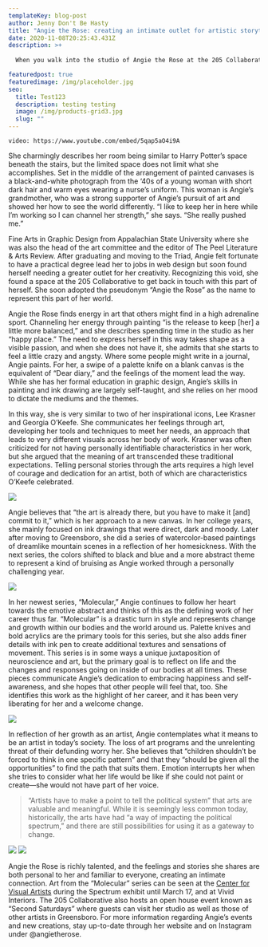 ```yaml
---
templateKey: blog-post
author: Jenny Don't Be Hasty
title: "Angie the Rose: creating an intimate outlet for artistic storytelling"
date: 2020-11-08T20:25:43.431Z
description: >+
  
  When you walk into the studio of Angie the Rose at the 205 Collaborative, the first thing you notice is the warm smell of incense hanging in the air. Turning the corner, natural light pours in through rusted windows and the concrete space comes to life as her paintings come into view.

featuredpost: true
featuredimage: /img/placeholder.jpg
seo:
  title: Test123
  description: testing testing
  image: /img/products-grid3.jpg
  slug: ""
---
```


`video: https://www.youtube.com/embed/5qap5aO4i9A`

She charmingly describes her room being similar to Harry Potter’s space beneath the stairs, but the limited space does not limit what she accomplishes. Set in the middle of the arrangement of painted canvases is a black-and-white photograph from the ‘40s of a young woman with short dark hair and warm eyes wearing a nurse’s uniform. This woman is Angie’s grandmother, who was a strong supporter of Angie’s pursuit of art and showed her how to see the world differently. “I like to keep her in here while I’m working so I can channel her strength,” she says. “She really pushed me.”

Fine Arts in Graphic Design from Appalachian State University where she was also the head of the art committee and the editor of The Peel Literature & Arts Review. After graduating and moving to the Triad, Angie felt fortunate to have a practical degree lead her to jobs in web design but soon found herself needing a greater outlet for her creativity.
Recognizing this void, she found a space at the 205 Collaborative to get back in touch with this part of herself. She soon adopted the pseudonym “Angie the Rose” as the name to represent this part of her world.

Angie the Rose finds energy in art that others might find in a high adrenaline sport. Channeling her energy through painting “is the release to keep \[her] a little more balanced,” and she describes spending time in the studio as her “happy place.” The need to express herself in this way takes shape as a visible passion, and when she does not have it, she admits that she starts to feel a little crazy and angsty. Where some people might write in a journal, Angie paints. For her, a swipe of a palette knife on a blank canvas is the equivalent of “Dear diary,” and the feelings of the moment lead the way. While she has her formal education in graphic design, Angie’s skills in painting and ink drawing are largely self-taught, and she relies on her mood to dictate the mediums and the themes.

In this way, she is very similar to two of her inspirational icons, Lee Krasner and Georgia O’Keefe. She communicates her feelings through art, developing her tools and techniques to meet her needs, an approach that leads to very different visuals across her body of work. Krasner was often criticized for not having personally identifiable characteristics in her work, but she argued that the meaning of art transcended these traditional expectations. Telling personal stories through the arts requires a high level of courage and dedication for an artist, both of which are characteristics O’Keefe celebrated.

![](/img/placeholder-2.jpg#float=right;width=50%;)

Angie believes that “the art is already there, but you have to make it \[and] commit to it,” which is her approach to a new canvas. In her college years, she mainly focused on ink drawings that were direct, dark and moody. Later after moving to Greensboro, she did a series of watercolor-based paintings of dreamlike mountain scenes in a reflection of her homesickness. With the next series, the colors shifted to black and blue and a more abstract theme to represent a kind of bruising as Angie worked through a personally challenging year.

![](/img/placeholder-2.jpg#float=right;width=100%;)

In her newest series, “Molecular,” Angie continues to follow her heart towards the emotive abstract and thinks of this as the defining work of her career thus far. “Molecular” is a drastic turn in style and represents change and growth within our bodies and the world around us. Palette knives and bold acrylics are the primary tools for this series, but she also adds finer details with ink pen to create additional textures and sensations of movement. This series is in some ways a unique juxtaposition of neuroscience and art, but the primary goal is to reflect on life and the changes and responses going on inside of our bodies at all times. These pieces communicate Angie’s dedication to embracing happiness and self-awareness, and she hopes that other people will feel that, too. She identifies this work as the highlight of her career, and it has been very liberating for her and a welcome change.

![](/img/placeholder-2.jpg#float=left;width=50%;padding-right=20px;)

In reflection of her growth as an artist, Angie contemplates what it means to be an artist in today’s society. The loss of art programs and the unrelenting threat of their defunding worry her. She believes that “children shouldn’t be forced to think in one specific pattern” and that they “should be given all the opportunities” to find the path that suits them. Emotion interrupts her when she tries to consider what her life would be like if she could not paint or create—she would not have part of her voice.

> “Artists have to make a point to tell the political system” that arts are valuable and meaningful. While it is seemingly less common today, historically, the arts have had “a way of impacting the political spectrum,” and there are still possibilities for using it as a gateway to change.

![](/img/placeholder-2.jpg#float=left;width=49%;)
![](/img/placeholder-2.jpg#float=right;width=49%;)

Angie the Rose is richly talented, and the feelings and stories she shares are both personal to her and familiar to everyone, creating an intimate connection. Art from the “Molecular” series can be seen at the [Center for Visual Artists](http://google.com) during the Spectrum exhibit until March 17, and at Vivid Interiors. The 205 Collaborative also hosts an open house event known as “Second Saturdays” where guests can visit her studio as well as those of other artists in Greensboro. For more information regarding Angie’s events and new creations, stay up-to-date through her website and on Instagram under @angietherose.
